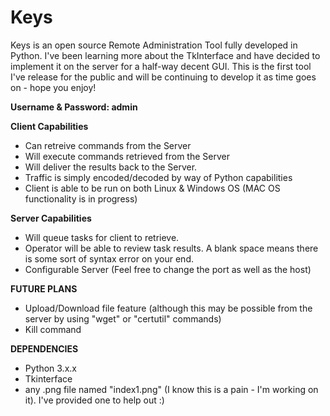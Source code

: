 # Keys

Keys is an open source Remote Administration Tool fully developed in Python.
I've been learning more about the TkInterface and have decided to implement it on the server for a half-way decent GUI.
This is the first tool I've release for the public and will be continuing to develop it as time goes on - hope you enjoy!

**Username & Password: admin**

**Client Capabilities**
- Can retreive commands from the Server
- Will execute commands retrieved from the Server
- Will deliver the results back to the Server.
- Traffic is simply encoded/decoded by way of Python capabilities
- Client is able to be run on both Linux & Windows OS (MAC OS functionality is in progress)


**Server Capabilities**
- Will queue tasks for client to retrieve.
- Operator will be able to review task results. A blank space means there is some sort of syntax error on your end.
- Configurable Server (Feel free to change the port as well as the host)


**FUTURE PLANS**
- Upload/Download file feature (although this may be possible from the server by using "wget" or "certutil" commands)
- Kill command

**DEPENDENCIES**
- Python 3.x.x
- Tkinterface
- any .png file named "index1.png" (I know this is a pain - I'm working on it). I've provided one to help out :)
